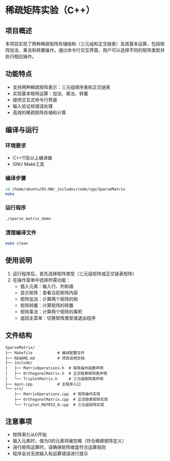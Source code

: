 # 稀疏矩阵实验（C++）

## 项目概述
本项目实现了两种稀疏矩阵存储结构（三元组和正交链表）及其基本运算，包括矩阵加法、乘法和转置操作。通过命令行交互界面，用户可以选择不同的矩阵类型并执行相应操作。

## 功能特点
- 支持两种稀疏矩阵表示：三元组顺序表和正交链表
- 实现基本矩阵运算：加法、乘法、转置
- 提供交互式命令行界面
- 输入验证和错误处理
- 高效的稀疏矩阵存储和计算

## 编译与运行
### 环境要求
- C++11及以上编译器
- GNU Make工具

### 编译步骤
```bash
cd /home/ubuntu/DS-HW/_includes/code/cpp/SparseMatrix
make
```

### 运行程序
```bash
./sparse_matrix_demo
```

### 清理编译文件
```bash
make clean
```

## 使用说明
1. 运行程序后，首先选择矩阵类型（三元组矩阵或正交链表矩阵）
2. 在操作菜单中选择所需功能：
   - 插入元素：输入行、列和值
   - 显示矩阵：查看当前矩阵内容
   - 矩阵加法：计算两个矩阵的和
   - 矩阵转置：计算矩阵的转置
   - 矩阵乘法：计算两个矩阵的乘积
   - 返回主菜单：切换矩阵类型或退出程序

## 文件结构
```
SparseMatrix/
├── Makefile           # 编译配置文件
├── README.md          # 项目说明文档
├── include/
│   ├── MatrixOperations.h  # 矩阵操作函数声明
│   ├── OrthogonalMatrix.h  # 正交链表矩阵类声明
│   └── TripletMatrix.h     # 三元组矩阵类声明
├── main.cpp           # 主程序入口
└── src/
    ├── MatrixOperations.cpp  # 矩阵操作实现
    ├── OrthogonalMatrix.cpp  # 正交链表矩阵实现
    └── Triplet_MATRIX_H.cpp  # 三元组矩阵实现
```

## 注意事项
- 矩阵索引从0开始
- 输入元素时，值为0的元素将被忽略（符合稀疏矩阵定义）
- 进行矩阵运算时，请确保矩阵维度符合运算规则
- 程序会对无效输入和运算错误进行提示